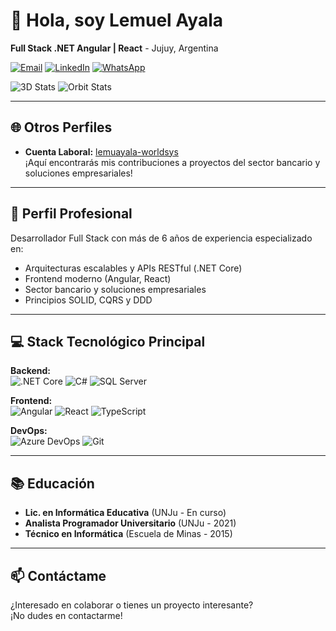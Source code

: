 # 👋 Hola, soy Lemuel Ayala 
**Full Stack .NET Angular | React** - Jujuy, Argentina

[![Email](https://img.shields.io/badge/Email-lemuayala@gmail.com-D14836?style=flat&logo=gmail)](mailto:lemuayala@gmail.com)
[![LinkedIn](https://img.shields.io/badge/LinkedIn-Lemuel_Ayala-0077B5?style=flat&logo=linkedin)](https://www.linkedin.com/in/lemuayala/)
[![WhatsApp](https://img.shields.io/badge/WhatsApp-+54_388_522_9971-25D366?style=flat&logo=whatsapp)](https://wa.me/543885229971)

![3D Stats](https://github-profile-summary-cards.vercel.app/api/cards/profile-details?username=lemuayala&theme=dark)
![Orbit Stats](https://github-readme-stats.vercel.app/api?username=lemuayala&show_icons=true&theme=dark&border_radius=10)

---

## 🌐 Otros Perfiles
- **Cuenta Laboral:** [lemuayala-worldsys](https://github.com/lemuayala-worldsys)  
  ¡Aquí encontrarás mis contribuciones a proyectos del sector bancario y soluciones empresariales!

---

## 🚀 Perfil Profesional
Desarrollador Full Stack con más de 6 años de experiencia especializado en:
- Arquitecturas escalables y APIs RESTful (.NET Core)
- Frontend moderno (Angular, React)
- Sector bancario y soluciones empresariales
- Principios SOLID, CQRS y DDD

---

## 💻 Stack Tecnológico Principal
**Backend:**  
![.NET Core](https://img.shields.io/badge/.NET-5C2D91?style=for-the-badge&logo=.net&logoColor=white)
![C#](https://img.shields.io/badge/C%23-239120?style=for-the-badge&logo=c-sharp&logoColor=white)
![SQL Server](https://img.shields.io/badge/Microsoft_SQL_Server-CC2927?style=for-the-badge&logo=microsoft-sql-server&logoColor=white)

**Frontend:**  
![Angular](https://img.shields.io/badge/Angular-DD0031?style=for-the-badge&logo=angular&logoColor=white)
![React](https://img.shields.io/badge/React-20232A?style=for-the-badge&logo=react&logoColor=61DAFB)
![TypeScript](https://img.shields.io/badge/TypeScript-007ACC?style=for-the-badge&logo=typescript&logoColor=white)

**DevOps:**  
![Azure DevOps](https://img.shields.io/badge/Azure_DevOps-0078D7?style=for-the-badge&logo=azure-devops&logoColor=white)
![Git](https://img.shields.io/badge/GIT-E44C30?style=for-the-badge&logo=git&logoColor=white)


---

## 📚 Educación
- **Lic. en Informática Educativa** (UNJu - En curso)
- **Analista Programador Universitario** (UNJu - 2021)
- **Técnico en Informática** (Escuela de Minas - 2015)

---

## 📫 Contáctame
¿Interesado en colaborar o tienes un proyecto interesante?  
¡No dudes en contactarme!
